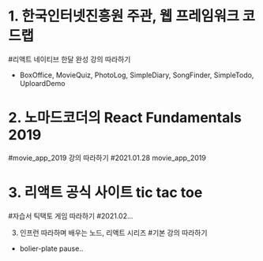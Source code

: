 # 1. 한국인터넷진흥원 주관, 웹 프레임워크 코드랩
#리액트 네이티브 한달 완성 강의 따라하기

- BoxOffice, MovieQuiz, PhotoLog, SimpleDiary, SongFinder, SimpleTodo, UploardDemo


# 2. 노마드코더의 React Fundamentals 2019
#movie_app_2019 강의 따라하기
#2021.01.28 movie_app_2019


# 3. 리액트 공식 사이트 tic tac toe
#자습서 틱택토 게임 따라하기
#2021.02...


3. 인프런 따라하며 배우는 노드, 리액트 시리즈
#기본 강의 따라하기
- bolier-plate pause..
